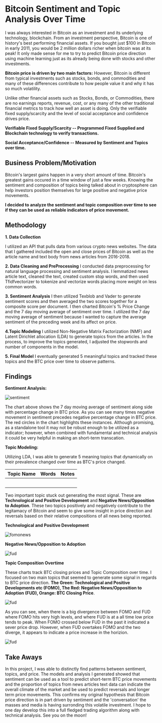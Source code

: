 # Bitcoin Sentiment and Topic Analysis Over Time

I was always interested in Bitcoin as an investment and its underlying technology, blockchain. From an investment perspective, Bitcoin is one of history's best performing financial assets. If you bought just $100 in Bitcoin in early 2011, you would be 2 million dollars richer when bitcoin was at its peak! It only made sense for me to try to predict Bitcoin price direction using machine learning just as its already being done with stocks and other investments.


**Bitcoin price is driven by two main factors:**
However, Bitcoin is different from typical investments such as stocks, bonds, and commodities and many of these differences contribute to how people value it and why it has so much volatility.

Unlike other financial assets such as Stocks, Bonds, or Commodities, there are no earnings reports, revenue, cost, or any many of the other traditional financial metrics to track how well an asset is doing. Only the verifiable fixed supply/scarcity and the level of social acceptance and confidence drives price.

**Verifiable Fixed Supply/Scarcity -- Programmed Fixed Supplied and Blockchain technology to verify transactions.**

**Social Acceptance/Confidence -- Measured by Sentiment and Topics over time.**

## Business Problem/Motivation
Bitcoin's largest gains happen in a very short amount of time. Bitcoin's greatest gains occured in a time window of just a few weeks. Knowing the sentiment and composition of topics being talked about in cryptosphere can help investors position themselves for large positive and negative price movements. 

**I decided to analyze the sentiment and topic composition over time to see if they can be used as reliable indicators of price movement.** 

## Methodology
**1. Data Collection**

I utilized an API that pulls data from various crypto news websites. The data that I gathered included the open and close prices of Bitcoin as well as the article name and text body from news articles from 2016-2018.

**2. Data Cleaning and PreProcessing**
I conducted data preprocessing for natural language processing and sentiment analysis. I lemmatized news article text, cleaned the text, created custom stop words, and then used Tfidfvectorizer to tokenize and vectorize words placing more weight on less common words.

**3. Sentiment Analysis**
I then utilized Texblob and Vader to generate sentiment scores and then averaged the two scores together for a composite score per document. I then charted Bitcoin's % Price Change and the 7 day moving average of sentiment over time. I utilized the 7 day moving average of sentiment because I wanted to capture the average sentiment of the preceding week and its affect on price.

**4.Topic Modeling**
I utilized Non-Negative Matrix Factorization (NMF) and Latent Dirichlet allocation (LDA) to generate topics from the articles. In the process, to improve the topics generated, I adjusted the stopwords and number of components in the model.

**5. Final Model**
I eventually generated 5 meaningful topics and tracked these topics and the BTC price over time to observe patterns.

## Findings


**Sentiment Analysis:**

![sentiment](sentiment.png)

The chart above shows the 7 day moving average of sentiment along side with percentage change in BTC price. As you can see many times negative movement in sentiment precedes negative percentage change in BTC price. The red circles in the chart highlights these instances. Although promising, as a standalone tool it may not be robust enough to be utilized as a indicator; however, when combined with fundamental and technical analysis it could be very helpful in making an short-term transcation.

**Topic Modeling:**

Utilizing LDA, I was able to generate 5 meaning topics that dynamically on their prevalence changed over time as BTC's price changed.


| Topic Name           | Words                                   | Notes                         |
| ----------------- | --------------------------------------- | ---------------------------- |
|             |                 |  |
|               |                | |
|  |                     |      |
|   | |              |
|  ||                 |

Two important topic stuck out generating the most signal. These are **Technological and Positive Development** and **Negative News/Opposition to Adoption**. These two topics positively and negatively contribute to the legitamacy of Bitcoin and seem to give some insight in price direction and reversals based on their relative compositions of all news being reported.


**Technological and Positive Development**

![fomonews](fomonews.png)

**Negative News/Opposition to Adoption**

![fud](fud.png)


**Topic Composition Overtime**

These charts track BTC closing prices and Topic Composition over time. I focused on two main topics that seemed to generate some signal in regards to BTC price direction. **The Green: Technological and Positive Developments etc (FOMO), The Red: Negative News/Opposition to Adoption (FUD), Orange: BTC Closing Price**.

![fud](price_vs_topics.png)

As you can see, when there is a big divergence between FOMO and FUD where FOMO hits very high levels, and where FUD is at a all time low price tends to peak. When FOMO crossed below FUD in the past it indicated a sever price drop. However, when FUD overtakes FOMO and the two diverge, it appears to indicate a price increase in the horizion.


![fud](price_vs_topics_annotated.png)

## Take Aways

In this project, I was able to distinctly find patterns between sentiment, topics, and price. The models and analysis I generated showed that sentiment can be used as a tool to predict short-term BTC price movements and the proportion of topics from news articles text data can indicate the overall climate of the market and be used to predict reversals and longer term price movements. This confirms my original hypothesis that Bitcoin price direction is in part driven by sentiment and the 'conversation' the masses and media is having surronding this volatile investment. I hope to one day develop this into a full fledged trading algorithm along with technical analysis. See you on the moon!


